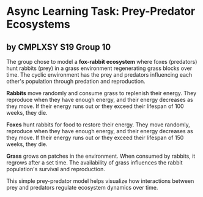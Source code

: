 # Async Learning Task: Prey-Predator Ecosystems
## by CMPLXSY S19 Group 10

The group chose to model a **fox-rabbit ecosystem** where foxes (predators) hunt rabbits (prey) in a grass environment regenerating grass blocks over time. The cyclic environment has the prey and predators influencing each other's population through predation and reproduction.

**Rabbits** move randomly and consume grass to replenish their energy. They reproduce when they have enough energy, and their energy decreases as they move. If their energy runs out or they exceed their lifespan of 100 weeks, they die.

**Foxes** hunt rabbits for food to restore their energy. They move randomly, reproduce when they have enough energy, and their energy decreases as they move. If their energy runs out or they exceed their lifespan of 150 weeks, they die.

**Grass** grows on patches in the environment. When consumed by rabbits, it regrows after a set time. The availability of grass influences the rabbit population's survival and reproduction.

This simple prey-predator model helps visualize how interactions between prey and predators regulate ecosystem dynamics over time.
